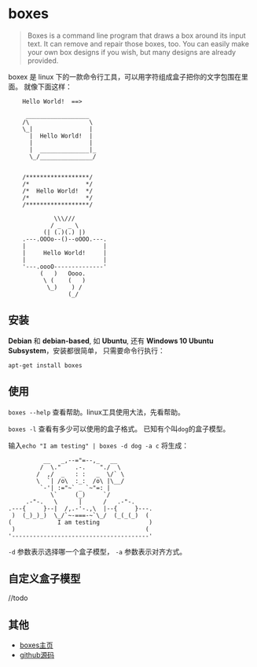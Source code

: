
boxes
=========================

 
> Boxes is a command line program that draws a box around its input text. It can remove and repair those boxes, too. You can easily make your own box designs if you wish, but many designs are already provided.
    

boxex 是 linux 下的一款命令行工具，可以用字符组成盒子把你的文字包围在里面。
就像下面这样：

```
    Hello World!  ==>

     __________________
    /\                 \  
    \_|                |  
      |  Hello World!  |  
      |                |  
      |  ______________|_ 
      \_/_______________/
    
    
    /******************/
    /*                */
    /*  Hello World!  */
    /*                */
    /******************/
     
             \\\///
            / _  _ \
          (| (.)(.) |)
    .---.OOOo--()--oOOO.---.
    |                      |
    |     Hello World!     |
    |                      |
    '---.oooO--------------'
         (   )   Oooo.
          \ (    (   )
           \_)    ) /
                 (_/

```
    

安装
-----------------------

**Debian** 和 **debian-based**, 如 **Ubuntu**, 还有 **Windows 10 Ubuntu Subsystem**，安装都很简单，
只需要命令行执行： 

`apt-get install boxes`

使用
-----------------------

`boxes --help`  查看帮助。linux工具使用大法，先看帮助。

`boxes -l`  查看有多少可以使用的盒子格式。 已知有个叫`dog`的盒子模型。

输入`echo "I am testing" | boxes -d dog -a c` 将生成：
```
          __   _,--="=--,_   __
         /  \."    .-.    "./  \
        /  ,/  _   : :   _  \/` \
        \  `| /o\  :_:  /o\ |\__/
         `-'| :="~` _ `~"=: |
            \`     (_)     `/
     .-"-.   \      |      /   .-"-.
.---{     }--|  /,.-'-.,\  |--{     }---.
 )  (_)_)_)  \_/`~-===-~`\_/  (_(_(_)  (
(             I am testing              )
 )                                     (
'---------------------------------------'
```
`-d` 参数表示选择哪一个盒子模型，
`-a` 参数表示对齐方式。

自定义盒子模型
-------------------

//todo

其他
-----------------

* [boxes主页](http://boxes.thomasjensen.com/)
* [github源码](https://github.com/ascii-boxes/boxes)

